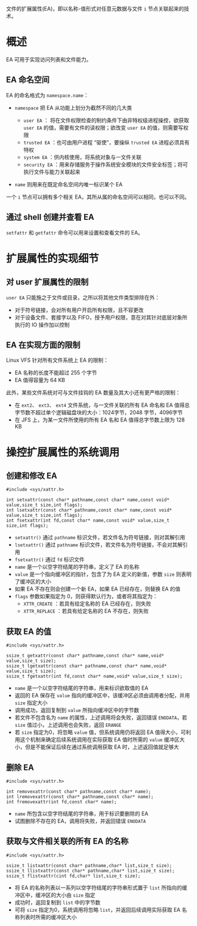 文件的扩展属性(EA)，即以名称-值形式对任意元数据与文件 `i` 节点关联起来的技术。

# 概述

EA 可用于实现访问列表和文件能力。

## EA 命名空间

EA 的命名格式为 `namespace.name`：

- `namespace` 把 EA 从功能上划分为截然不同的几大类

  - `user EA` ： 将在文件权限检查的制约条件下由非特权级进程操控，欲获取 `user EA` 的值，需要有文件的读权限；欲改变 `user EA` 的值，则需要写权限
  - `trusted EA` ：也可由用户进程 “驱使”，要操纵 `trusted EA` 进程必须具有特权
  - `system EA` ：供内核使用，将系统对象与一文件关联
  - `security EA` ：用来存储服务于操作系统安全模块的文件安全标签；将可执行文件与能力关联起来

  

- `name` 则用来在既定命名空间内唯一标识某个 EA

一个 `i` 节点可以拥有多个相关 EA，其所从属的命名空间可以相同，也可以不同。

## 通过 shell 创建并查看 EA

`setfattr` 和 `getfattr` 命令可以用来设置和查看文件的 EA。

# 扩展属性的实现细节

## 对 user 扩展属性的限制

`user EA`  只能施之于文件或目录，之所以将其他文件类型排除在外：

- 对于符号链接，会对所有用户开启所有权限，且不容更改
- 对于设备文件、套接字以及 FIFO，授予用户权限，意在对其针对底层对象所执行的 IO 操作加以控制

## EA 在实现方面的限制

Linux VFS 针对所有文件系统上 EA 的限制：

- EA 名称的长度不能超过 255 个字节
- EA 值得容量为 64 KB

此外，某些文件系统对可与文件挂钩的 EA 数量及其大小还有更严格的限制：

- 在 `ext2`、 `ext3`、 `ext4` 文件系统，与一文件关联的所有 EA 命名和 EA 值得总字节数不超过单个逻辑磁盘块的大小：1024字节，2048 字节，4096字节
- 在 JFS 上，为某一文件所使用的所有 EA 名和 EA 值得总字节数上限为 128 KB

# 操控扩展属性的系统调用

## 创建和修改 EA

```
#include <sys/xattr.h>

int setxattr(const char* pathname,const char* name,const void* value,size_t size,int flags);
int lsetxattr(const char* pathname,const char* name,const void* value,size_t size,int flags);
int fsetxattr(int fd,const char* name,const void* value,size_t size,int flags);
```

- `setxattr()` 通过 `pathname` 标识文件，若文件名为符号链接，则对其解引用
- `lsetxattr()` 通过 `pathname` 标识文件，若文件名为符号链接，不会对其解引用
- `fsetxattr()` 通过 `fd` 标识文件
- `name` 是一个以空字符结尾的字符串，定义了 EA 的名称
- `value` 是一个指向缓冲区的指针，包含了为 EA 定义的新值，参数 `size`  则表明了缓冲区的大小
- 如果 EA 不存在则会创建一个新 EA，如果 EA 已经存在，则替换 EA 的值
- `flags` 参数如果指定为 0，则获得默认行为，或者将其指定为：
  - `XTTR_CREATE` ：若具有给定名称的 EA 已经存在，则失败
  - `XTTR_REPLACE` ：若具有给定名称的 EA 不存在，则失败

## 获取 EA 的值

```
#include <sys/xattr.h>

ssize_t getxattr(const char* pathname,const char* name,void* value,size_t size);
ssize_t lgetxattr(const char* pathname,const char* name,void* value,size_t size);
ssize_t fgetxattr(int fd,const char* name,void* value,size_t size);
```

- `name` 是一个以空字符结尾的字符串，用来标识欲取值的 EA
- 返回的 EA 保存在 `value` 指向的缓冲区中，该缓冲区必须由调用者分配，并用 `size` 指定大小
- 调用成功，返回复制到 `value` 所指向缓冲区中的字节数
- 若文件不包含名为 `name` 的属性，上述调用将会失败，返回错误 `ENODATA`，若 `size`  值过小，上述调用也会失败，返回 `ERANGE`
- 若 `size` 指定为0，将忽略 `value` 值，但系统调用仍将返回 EA 值得大小，可利用这个机制来确定后续系统调用在实际获取 EA 值时所需的  `value` 缓冲区大小，但是不能保证后续在通过系统调用获取 EA 时，上述返回值就足够大

## 删除 EA

```
#include <sys/xattr.h>

int removexattr(const char* pathname,const char* name);
int lremovexattr(const char* pathname,const char* name);
int fremovexattr(int fd,const char* name);
```

- `name`  所包含以空字符结尾的字符串，用于标识要删除的 EA
- 试图删除不存在的 EA，调用将失败，并返回错误  `ENODATA`

## 获取与文件相关联的所有 EA 的名称

```
#include <sys/xattr.h>

ssize_t listxattr(const char* pathname,char* list,size_t size);
ssize_t llistxattr(const char* pathname,char* list,size_t size);
ssize_t flistxattr(cint fd,char* list,size_t size);
```

- 将 EA 的名称列表以一系列以空字符结尾的字符串形式置于 `list`  所指向的缓冲区中，缓冲区的大小由  `size` 指定
- 成功时，返回复制到 `list` 中的字节数
- 可将 `size` 指定为0，系统调用将忽略 `list`，并返回后续调用实际获取 EA 名称列表时所需的缓冲区大小























